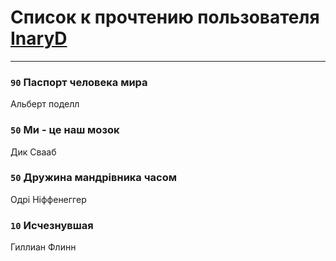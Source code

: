 # Список к прочтению пользователя [InaryD](http://vk.com/id56228374)
---

### `90` Паспорт человека мира
Альберт поделл

### `50` Ми - це наш мозок
Дик Свааб

### `50` Дружина мандрiвника часом
Одрi Нiффенеггер

### `10` Исчезнувшая
Гиллиан Флинн

